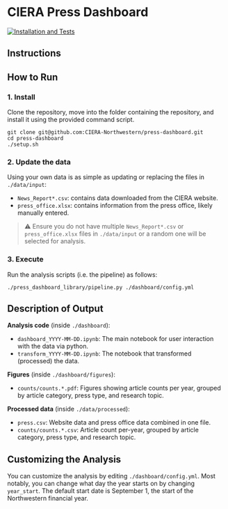 # CIERA Press Dashboard

[![Installation and Tests](https://github.com/CIERA-Northwestern/press-dashboard/actions/workflows/installation_and_tests.yml/badge.svg)](https://github.com/CIERA-Northwestern/press-dashboard/actions/workflows/installation_and_tests.yml)


## Instructions

## How to Run

### 1. Install

Clone the repository, move into the folder containing the repository, and install it using the provided command script.
```
git clone git@github.com:CIERA-Northwestern/press-dashboard.git
cd press-dashboard
./setup.sh
```

### 2. Update the data

Using your own data is as simple as updating or replacing the files in `./data/input`:
* `News_Report*.csv`: contains data downloaded from the CIERA website.
* `press_office.xlsx`: contains information from the press office, likely manually entered.

> :warning: Ensure you do not have multiple `News_Report*.csv` or `press_office.xlsx` files in `./data/input` or a random one will be selected for analysis.

### 3. Execute

Run the analysis scripts (i.e. the pipeline) as follows:
```
./press_dashboard_library/pipeline.py ./dashboard/config.yml
```

## Description of Output

**Analysis code** (inside `./dashboard`):
* `dashboard_YYYY-MM-DD.ipynb`: The main notebook for user interaction with the data via python.
* `transform_YYYY-MM-DD.ipynb`: The notebook that transformed (processed) the data.

**Figures** (inside `./dashboard/figures`):
* `counts/counts.*.pdf`: Figures showing article counts per year, grouped by article category, press type, and research topic.

**Processed data** (inside `./data/processed`):
* `press.csv`: Website data and press office data combined in one file.
* `counts/counts.*.csv`: Article count per-year, grouped by article category, press type, and research topic.

## Customizing the Analysis
You can customize the analysis by editing `./dashboard/config.yml`.
Most notably, you can change what day the year starts on by changing `year_start`.
The default start date is September 1, the start of the Northwestern financial year.

